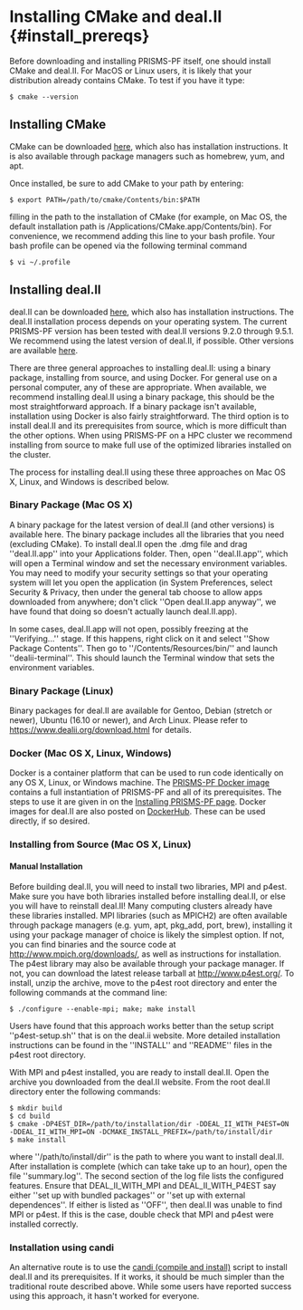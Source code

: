 # Installing CMake and deal.II {#install_prereqs}

Before downloading and installing PRISMS-PF itself, one should install CMake and deal.II. For MacOS or Linux users, it is likely that your distribution already contains CMake. To test if you have it type:
```
$ cmake --version
```

## Installing CMake
CMake can be downloaded [here](https://cmake.org/download), which also has installation instructions. It is also available through package managers such as homebrew, yum, and apt.

Once installed, be sure to add CMake to your path by entering: 
```
$ export PATH=/path/to/cmake/Contents/bin:$PATH
```

filling in the path to the installation of CMake (for example, on Mac OS, the default installation path is /Applications/CMake.app/Contents/bin). For convenience, we recommend adding this line to your bash profile. Your bash profile can be opened via the following terminal command
```
$ vi ~/.profile
```

## Installing deal.II
deal.II can be downloaded [here](https://www.dealii.org/current_release/download/), which also has installation instructions. The deal.II installation process depends on your operating system. The current PRISMS-PF version has been tested with deal.II versions 9.2.0 through 9.5.1. We recommend using the latest version of deal.II, if possible. Other versions are available [here](https://github.com/dealii/dealii/releases).

There are three general approaches to installing deal.II: using a binary package, installing from source, and using Docker. For general use on a personal computer, any of these are appropriate. When available, we recommend installing deal.II using a binary package, this should be the most straightforward approach. If a binary package isn't available, installation using Docker is also fairly straightforward. The third option is to install deal.II and its prerequisites from source, which is more difficult than the other options. When using PRISMS-PF on a HPC cluster we recommend installing from source to make full use of the optimized libraries installed on the cluster.

The process for installing deal.II using these three approaches on Mac OS X, Linux, and Windows is described below.

### Binary Package (Mac OS X)
A binary package for the latest version of deal.II (and other versions) is available here. The binary package includes all the libraries that you need (excluding CMake). To install deal.II open the .dmg file and drag ''deal.II.app'' into your Applications folder. Then, open ''deal.II.app'', which will open a Terminal window and set the necessary environment variables. You may need to modify your security settings so that your operating system will let you open the application (in System Preferences, select Security & Privacy, then under the general tab choose to allow apps downloaded from anywhere; don't click ''Open deal.II.app anyway'', we have found that doing so doesn't actually launch deal.II.app).

In some cases, deal.II.app will not open, possibly freezing at the ''Verifying...'' stage. If this happens, right click on it and select ''Show Package Contents''. Then go to ''/Contents/Resources/bin/'' and launch ''dealii-terminal''. This should launch the Terminal window that sets the environment variables.

### Binary Package (Linux)
Binary packages for deal.II are available for Gentoo, Debian (stretch or newer), Ubuntu (16.10 or newer), and Arch Linux. Please refer to https://www.dealii.org/download.html for details.

### Docker (Mac OS X, Linux, Windows)
Docker is a container platform that can be used to run code identically on any OS X, Linux, or Windows machine. The [PRISMS-PF Docker image](https://hub.docker.com/repository/docker/prismspf/prismspf/) contains a full instantiation of PRISMS-PF and all of its prerequisites. The steps to use it are given in on the [Installing PRISMS-PF page](#install_prismspf). Docker images for deal.II are also posted on [DockerHub](https://hub.docker.com/r/dealii/dealii/). These can be used directly, if so desired.

### Installing from Source (Mac OS X, Linux)
#### Manual Installation
Before building deal.II, you will need to install two libraries, MPI and p4est. Make sure you have both libraries installed before installing deal.II, or else you will have to reinstall deal.II! Many computing clusters already have these libraries installed. MPI libraries (such as MPICH2) are often available through package managers (e.g. yum, apt, pkg_add, port, brew), installing it using your package manager of choice is likely the simplest option. If not, you can find binaries and the source code at http://www.mpich.org/downloads/, as well as instructions for installation. The p4est library may also be available through your package manager. If not, you can download the latest release tarball at http://www.p4est.org/. To install, unzip the archive, move to the p4est root directory and enter the following commands at the command line:
```
$ ./configure --enable-mpi; make; make install
```
Users have found that this approach works better than the setup script ''p4est-setup.sh'' that is on the deal.ii website. More detailed installation instructions can be found in the ''INSTALL'' and ''README'' files in the p4est root directory.

With MPI and p4est installed, you are ready to install deal.II. Open the archive you downloaded from the deal.II website. From the root deal.II directory enter the following commands: 
```
$ mkdir build
$ cd build
$ cmake -DP4EST_DIR=/path/to/installation/dir -DDEAL_II_WITH_P4EST=ON
-DDEAL_II_WITH_MPI=ON -DCMAKE_INSTALL_PREFIX=/path/to/install/dir
$ make install
```

where ''/path/to/install/dir'' is the path to where you want to install deal.II. After installation is complete (which can take take up to an hour), open the file ''summary.log''. The second section of the log file lists the configured features. Ensure that DEAL_II_WITH_MPI and DEAL_II_WITH_P4EST say either ''set up with bundled packages'' or ''set up with external dependences''. If either is listed as ''OFF'', then deal.II was unable to find MPI or p4est. If this is the case, double check that MPI and p4est were installed correctly.

### Installation using candi
An alternative route is to use the [candi (compile and install)](https://github.com/koecher/candi) script to install deal.II and its prerequisites. If it works, it should be much simpler than the traditional route described above. While some users have reported success using this approach, it hasn't worked for everyone.

